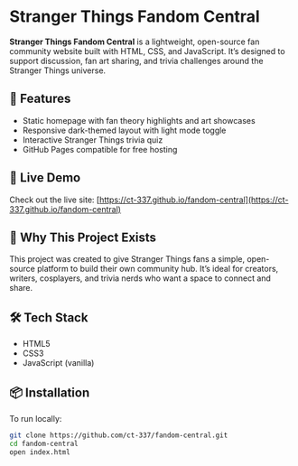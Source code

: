 # Stranger Things Fandom Central

**Stranger Things Fandom Central** is a lightweight, open-source fan community website built with HTML, CSS, and JavaScript. It’s designed to support discussion, fan art sharing, and trivia challenges around the Stranger Things universe.

## 🌟 Features

- Static homepage with fan theory highlights and art showcases
- Responsive dark-themed layout with light mode toggle
- Interactive Stranger Things trivia quiz
- GitHub Pages compatible for free hosting

## 🚀 Live Demo

Check out the live site: [https://ct-337.github.io/fandom-central](https://ct-337.github.io/fandom-central)

## 🧠 Why This Project Exists

This project was created to give Stranger Things fans a simple, open-source platform to build their own community hub. It’s ideal for creators, writers, cosplayers, and trivia nerds who want a space to connect and share.

## 🛠️ Tech Stack

- HTML5
- CSS3
- JavaScript (vanilla)

## 📦 Installation

To run locally:

```bash
git clone https://github.com/ct-337/fandom-central.git
cd fandom-central
open index.html
